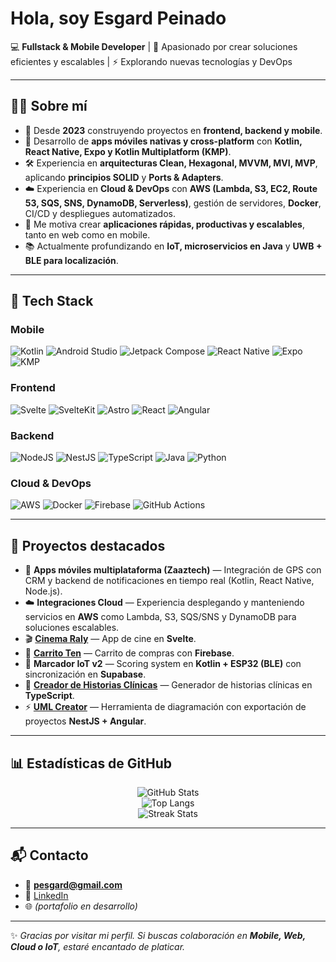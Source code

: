 <!-- Profile README for GitHub: Pesgard -->
# Hola, soy **Esgard Peinado**  
💻 **Fullstack & Mobile Developer** | 🚀 Apasionado por crear soluciones eficientes y escalables | ⚡ Explorando nuevas tecnologías y DevOps  

---

## 🧑‍💻 Sobre mí  
- 🌱 Desde **2023** construyendo proyectos en **frontend, backend y mobile**.  
- 📱 Desarrollo de **apps móviles nativas y cross-platform** con **Kotlin, React Native, Expo y Kotlin Multiplatform (KMP)**.  
- 🛠️ Experiencia en **arquitecturas Clean, Hexagonal, MVVM, MVI, MVP**, aplicando **principios SOLID** y **Ports & Adapters**.  
- ☁️ Experiencia en **Cloud & DevOps** con **AWS (Lambda, S3, EC2, Route 53, SQS, SNS, DynamoDB, Serverless)**, gestión de servidores, **Docker**, CI/CD y despliegues automatizados.  
- 🎯 Me motiva crear **aplicaciones rápidas, productivas y escalables**, tanto en web como en mobile.  
- 📚 Actualmente profundizando en **IoT, microservicios en Java** y **UWB + BLE para localización**.  

---

## 🚀 Tech Stack  

### Mobile  
![Kotlin](https://img.shields.io/badge/Kotlin-7F52FF?style=for-the-badge&logo=kotlin&logoColor=white) ![Android Studio](https://img.shields.io/badge/Android%20Studio-3DDC84?style=for-the-badge&logo=androidstudio&logoColor=white) ![Jetpack Compose](https://img.shields.io/badge/Jetpack%20Compose-4285F4?style=for-the-badge&logo=jetpackcompose&logoColor=white) ![React Native](https://img.shields.io/badge/React_Native-20232A?style=for-the-badge&logo=react&logoColor=61DAFB) ![Expo](https://img.shields.io/badge/Expo-000000?style=for-the-badge&logo=expo&logoColor=white) ![KMP](https://img.shields.io/badge/Kotlin%20Multiplatform-7F52FF?style=for-the-badge&logo=kotlin&logoColor=white)  

### Frontend  
![Svelte](https://img.shields.io/badge/Svelte-%23FF3E00.svg?style=for-the-badge&logo=svelte&logoColor=white) ![SvelteKit](https://img.shields.io/badge/SvelteKit-000000?style=for-the-badge&logo=svelte&logoColor=white) ![Astro](https://img.shields.io/badge/Astro-FF5D01?style=for-the-badge&logo=astro&logoColor=white) ![React](https://img.shields.io/badge/React-20232A?style=for-the-badge&logo=react&logoColor=61DAFB) ![Angular](https://img.shields.io/badge/Angular-DD0031?style=for-the-badge&logo=angular&logoColor=white)  

### Backend  
![NodeJS](https://img.shields.io/badge/Node.js-43853D?style=for-the-badge&logo=node-dot-js&logoColor=white) ![NestJS](https://img.shields.io/badge/NestJS-E0234E?style=for-the-badge&logo=nestjs&logoColor=white) ![TypeScript](https://img.shields.io/badge/TypeScript-007ACC?style=for-the-badge&logo=typescript&logoColor=white) ![Java](https://img.shields.io/badge/Java-ED8B00?style=for-the-badge&logo=openjdk&logoColor=white) ![Python](https://img.shields.io/badge/Python-3776AB?style=for-the-badge&logo=python&logoColor=white)  

### Cloud & DevOps  
![AWS](https://img.shields.io/badge/AWS-FF9900?style=for-the-badge&logo=amazon-aws&logoColor=white) ![Docker](https://img.shields.io/badge/Docker-2496ED?style=for-the-badge&logo=docker&logoColor=white) ![Firebase](https://img.shields.io/badge/Firebase-FFCA28?style=for-the-badge&logo=firebase&logoColor=black) ![GitHub Actions](https://img.shields.io/badge/GitHub%20Actions-2088FF?style=for-the-badge&logo=github-actions&logoColor=white)  

---

## 📌 Proyectos destacados  

- 📱 **Apps móviles multiplataforma (Zaaztech)** — Integración de GPS con CRM y backend de notificaciones en tiempo real (Kotlin, React Native, Node.js).  
- ☁️ **Integraciones Cloud** — Experiencia desplegando y manteniendo servicios en **AWS** como Lambda, S3, SQS/SNS y DynamoDB para soluciones escalables.  
- 🎬 [**Cinema Raly**](https://cinema-raly.vercel.app) — App de cine en **Svelte**.  
- 🛒 [**Carrito Ten**](https://carrito-ten.vercel.app) — Carrito de compras con **Firebase**.  
- 🏀 **Marcador IoT v2** — Scoring system en **Kotlin + ESP32 (BLE)** con sincronización en **Supabase**.  
- 🏥 [**Creador de Historias Clínicas**](https://github.com/Pesgard/creador-historias-clinicas) — Generador de historias clínicas en **TypeScript**.  
- ⚡ [**UML Creator**](https://github.com/Pesgard/uml-creator) — Herramienta de diagramación con exportación de proyectos **NestJS + Angular**.  

---

## 📊 Estadísticas de GitHub  

<div align="center">  

![GitHub Stats](https://github-readme-stats.vercel.app/api?username=Pesgard&show_icons=true&theme=radical)  
![Top Langs](https://github-readme-stats.vercel.app/api/top-langs/?username=Pesgard&layout=compact&theme=radical)  
![Streak Stats](https://streak-stats.demolab.com?user=Pesgard&theme=radical&hide_border=false)  

</div>  

---

## 📬 Contacto  
- 📧 **pesgard@gmail.com**  
- 💼 [LinkedIn](https://linkedin.com/in/esgardpeinado)  
- 🌐 *(portafolio en desarrollo)*  

---

✨ *Gracias por visitar mi perfil. Si buscas colaboración en **Mobile, Web, Cloud o IoT**, estaré encantado de platicar.*  
